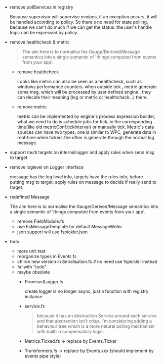 - remove pollServices in registry

  Because supervisor will supervise minions, if an exception occurs, it will be handled according to policy. So there's no need for state polling, because we can't do much if we can get the status. the user's handle logic can be expressed by policy.

- remove healthcheck & metric

  >  The aim here is to normalise the Gauge/Derived/Message semantics into a single semantic of 'things computed from events from your app'.

  - remove healthcheck

    Looks like metric can also be seen as a healthcheck, such as windows performance counters. when outside tick , metric generate some msg, which will be processed by user defined engine , they can decide their meaning (log or metric or healthcheck...) there.

  - remove metric

    metric can be implemented by engine's process expression builder, what we need to do is schedule jobs for tick, in the corresponding time(like old metricConf.tickInterval) or manually tick. Metric's data sources can have two types, one is similar to WPC, generate data in real-time when ticked .the other is generate through the normal log message.

- support multi targets on internallogger and apply rules when send msg to target
- remove loglevel on Logger interface

  message has the log level info, targets have the rules info, before putting msg to target, apply rules on message to decide if really send to target.

- redefined Message

  The aim here is to normalise the Gauge/Derived/Message semantics into a single semantic of 'things computed from events from your app'.

  - remove FieldModule.fs
  - use FsMessageTemplate for default MessageWriter
  - json support will use fspickler.json

- todo

  - more unit test
  - reorganize types in Events.fs
  - chiron new version in Serialisation.fs  # no need use fspickler instead
  - failwith "todo"
  - maybe obsolete
    - PromisedLogger.fs

      create logger is no longer async, just a function with registry instance

    - service.fs

      > because it has an abstraction Service around each service and that abstraction isn't crisp. I'm considering adding a behaviour tree which is a more natural polling mechanism with built-in compensatory logic.

    - Metrics.Ticked.fs  ->  replace by Events.Ticker
    - Transformers.fs -> replace by Events.xxx (should implement by events pipe style)
